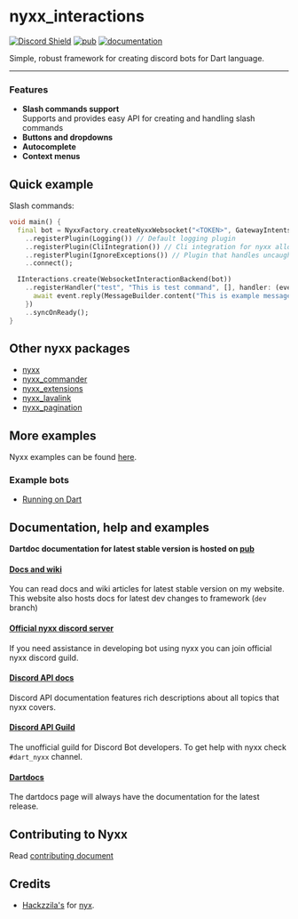 # nyxx_interactions

[![Discord Shield](https://discordapp.com/api/guilds/846136758470443069/widget.png?style=shield)](https://discord.gg/nyxx)
[![pub](https://img.shields.io/pub/v/nyxx_interactions.svg)](https://pub.dartlang.org/packages/nyxx_interactions)
[![documentation](https://img.shields.io/badge/Documentation-nyxx_interactions-yellow.svg)](https://www.dartdocs.org/documentation/nyxx_interactions/latest/)

Simple, robust framework for creating discord bots for Dart language.

<hr />

### Features

- **Slash commands support** <br>
  Supports and provides easy API for creating and handling slash commands
- **Buttons and dropdowns**
- **Autocomplete**
- **Context menus**


## Quick example

Slash commands:
```dart
void main() {
  final bot = NyxxFactory.createNyxxWebsocket("<TOKEN>", GatewayIntents.allUnprivileged)
    ..registerPlugin(Logging()) // Default logging plugin
    ..registerPlugin(CliIntegration()) // Cli integration for nyxx allows stopping application via SIGTERM and SIGKILl
    ..registerPlugin(IgnoreExceptions()) // Plugin that handles uncaught exceptions that may occur
    ..connect();

  IInteractions.create(WebsocketInteractionBackend(bot))
    ..registerHandler("test", "This is test command", [], handler: (event) async {
      await event.reply(MessageBuilder.content("This is example message result"));
    })
    ..syncOnReady();
}
```

## Other nyxx packages

- [nyxx](https://github.com/nyxx-discord/nyxx)
- [nyxx_commander](https://github.com/nyxx-discord/nyxx_commander)
- [nyxx_extensions](https://github.com/nyxx-discord/nyxx_extensions)
- [nyxx_lavalink](https://github.com/nyxx-discord/nyxx_lavalink)
- [nyxx_pagination](https://github.com/nyxx-discord/nyxx_pagination)

## More examples

Nyxx examples can be found [here](https://github.com/nyxx-discord/nyxx_interactions/tree/dev/example).

### Example bots
- [Running on Dart](https://github.com/l7ssha/running_on_dart)

## Documentation, help and examples

**Dartdoc documentation for latest stable version is hosted on [pub](https://www.dartdocs.org/documentation/nyxx_interactions/latest/)**

#### [Docs and wiki](https://nyxx.l7ssha.xyz)
You can read docs and wiki articles for latest stable version on my website. This website also hosts docs for latest
dev changes to framework (`dev` branch)

#### [Official nyxx discord server](https://discord.gg/nyxx)
If you need assistance in developing bot using nyxx you can join official nyxx discord guild.

#### [Discord API docs](https://discordapp.com/developers/docs/intro)
Discord API documentation features rich descriptions about all topics that nyxx covers.

#### [Discord API Guild](https://discord.gg/discord-api)
The unofficial guild for Discord Bot developers. To get help with nyxx check `#dart_nyxx` channel.

#### [Dartdocs](https://www.dartdocs.org/documentation/nyxx_interactions/latest/)
The dartdocs page will always have the documentation for the latest release.

## Contributing to Nyxx

Read [contributing document](https://github.com/nyxx-discord/nyxx_interactions/blob/dev/CONTRIBUTING.md)

## Credits

* [Hackzzila's](https://github.com/Hackzzila) for [nyx](https://github.com/Hackzzila/nyx).
